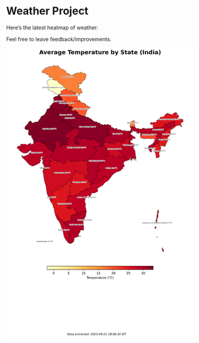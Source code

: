 # Weather Project

Here’s the latest heatmap of weather:

Feel free to leave feedback/improvements.

![India Heatmap](docs/assets/india_heatmap.png?v=CFEFEA)
